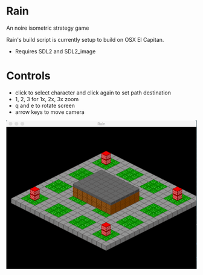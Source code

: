 # Rain
An noire isometric strategy game

Rain's build script is currently setup to
build on OSX El Capitan.

* Requires SDL2 and SDL2_image

# Controls
* click to select character and click again to set path destination
* 1, 2, 3 for 1x, 2x, 3x zoom
* q and e to rotate screen
* arrow keys to move camera

![Rain Visual Demo](simple_house.png)
